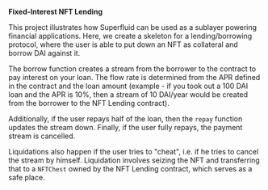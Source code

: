 **Fixed-Interest NFT Lending**

This project illustrates how Superfluid can be used as a sublayer powering financial applications. Here, we create a skeleton for a lending/borrowing protocol, where the user is able to put down an NFT as collateral and borrow DAI against it. 
    
The borrow function creates a stream from the borrower to the contract to pay interest on your loan. The flow rate is determined from the APR defined in the contract and the loan amount (example - if you took out a 100 DAI loan and the APR is 10%, then a stream of 10 DAI/year would be created from the borrower to the NFT Lending contract).
    
Additionally, if the user repays half of the loan, then the ```repay``` function updates the stream down. Finally, if the user fully repays, the payment stream is cancelled.
    
Liquidations also happen if the user tries to "cheat", i.e. if he tries to cancel the stream by himself. Liquidation involves seizing the NFT and transferring that to a ```NFTChest``` owned by the NFT Lending contract, which serves as a safe place.
